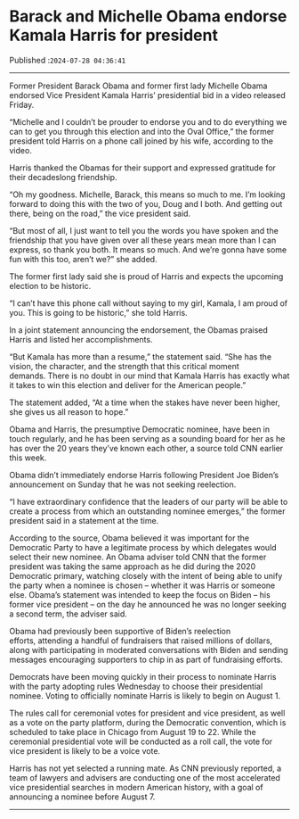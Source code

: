# Barack and Michelle Obama endorse Kamala Harris for president

Published :`2024-07-28 04:36:41`

---

Former President Barack Obama and former first lady Michelle Obama endorsed Vice President Kamala Harris’ presidential bid in a video released Friday.

“Michelle and I couldn’t be prouder to endorse you and to do everything we can to get you through this election and into the Oval Office,” the former president told Harris on a phone call joined by his wife, according to the video.

Harris thanked the Obamas for their support and expressed gratitude for their decadeslong friendship.

“Oh my goodness. Michelle, Barack, this means so much to me. I’m looking forward to doing this with the two of you, Doug and I both. And getting out there, being on the road,” the vice president said.

“But most of all, I just want to tell you the words you have spoken and the friendship that you have given over all these years mean more than I can express, so thank you both. It means so much. And we’re gonna have some fun with this too, aren’t we?” she added.

The former first lady said she is proud of Harris and expects the upcoming election to be historic.

“I can’t have this phone call without saying to my girl, Kamala, I am proud of you. This is going to be historic,” she told Harris.

In a joint statement announcing the endorsement, the Obamas praised Harris and listed her accomplishments.

“But Kamala has more than a resume,” the statement said. “She has the vision, the character, and the strength that this critical moment demands. There is no doubt in our mind that Kamala Harris has exactly what it takes to win this election and deliver for the American people.”

The statement added, “At a time when the stakes have never been higher, she gives us all reason to hope.”

Obama and Harris, the presumptive Democratic nominee, have been in touch regularly, and he has been serving as a sounding board for her as he has over the 20 years they’ve known each other, a source told CNN earlier this week.

Obama didn’t immediately endorse Harris following President Joe Biden’s announcement on Sunday that he was not seeking reelection.

“I have extraordinary confidence that the leaders of our party will be able to create a process from which an outstanding nominee emerges,” the former president said in a statement at the time.

According to the source, Obama believed it was important for the Democratic Party to have a legitimate process by which delegates would select their new nominee. An Obama adviser told CNN that the former president was taking the same approach as he did during the 2020 Democratic primary, watching closely with the intent of being able to unify the party when a nominee is chosen – whether it was Harris or someone else. Obama’s statement was intended to keep the focus on Biden – his former vice president – on the day he announced he was no longer seeking a second term, the adviser said.

Obama had previously been supportive of Biden’s reelection efforts, attending a handful of fundraisers that raised millions of dollars, along with participating in moderated conversations with Biden and sending messages encouraging supporters to chip in as part of fundraising efforts.

Democrats have been moving quickly in their process to nominate Harris with the party adopting rules Wednesday to choose their presidential nominee. Voting to officially nominate Harris is likely to begin on August 1.

The rules call for ceremonial votes for president and vice president, as well as a vote on the party platform, during the Democratic convention, which is scheduled to take place in Chicago from August 19 to 22. While the ceremonial presidential vote will be conducted as a roll call, the vote for vice president is likely to be a voice vote.

Harris has not yet selected a running mate. As CNN previously reported, a team of lawyers and advisers are conducting one of the most accelerated vice presidential searches in modern American history, with a goal of announcing a nominee before August 7.

---

